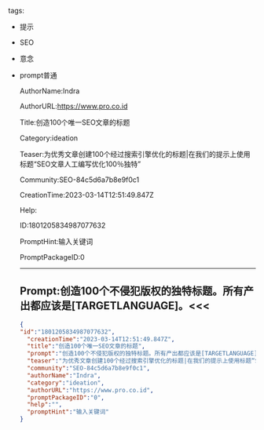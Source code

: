   tags: 
- 提示
- SEO
- 意念
- prompt普通

  AuthorName:Indra

  AuthorURL:https://www.pro.co.id

  Title:创造100个唯一SEO文章的标题

  Category:ideation

  Teaser:为优秀文章创建100个经过搜索引擎优化的标题|在我们的提示上使用标题“SEO文章人工编写优化100％独特”

  Community:SEO-84c5d6a7b8e9f0c1

  CreationTime:2023-03-14T12:51:49.847Z

  Help:

  ID:1801205834987077632

  PromptHint:输入关键词

  PromptPackageID:0

  ---

  ## Prompt:创造100个不侵犯版权的独特标题。所有产出都应该是[TARGETLANGUAGE]。<<<

  ```json
  {
  "id":"1801205834987077632",
    "creationTime":"2023-03-14T12:51:49.847Z",
    "title":"创造100个唯一SEO文章的标题",
    "prompt":"创造100个不侵犯版权的独特标题。所有产出都应该是[TARGETLANGUAGE]。<<<",
    "teaser":"为优秀文章创建100个经过搜索引擎优化的标题|在我们的提示上使用标题“SEO文章人工编写优化100％独特”",
    "community":"SEO-84c5d6a7b8e9f0c1",
    "authorName":"Indra",
    "category":"ideation",
    "authorURL":"https://www.pro.co.id",
    "promptPackageID":"0",
    "help":"",
    "promptHint":"输入关键词"
  }
  ```

